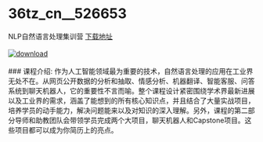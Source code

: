 # 36tz_cn__526653
NLP自然语言处理集训营
[下载地址](http://www.36tz.cn/article/526653 "下载地址")
<br/></br>[![download](http://36tz.cn/muke_img/2019_08_356-27-300x193.jpg "下载地址")](http://www.36tz.cn/article/526653 "下载地址")
<br/></br>### 课程介绍:
作为人工智能领域最为重要的技术，自然语言处理的应用在工业界无处不在。从网页公开数据的分析和抽取、情感分析、机器翻译、智能客服、问答系统到聊天机器人，它的重要性不言而喻。整个课程设计紧密围绕学术界最新进展以及工业界的需求，涵盖了能想到的所有核心知识点，并且结合了大量实战项目，培养学员的动手能力，解决问题能来以及对知识的深入理解。另外，课程的第二部分导师和助教团队会带领学员完成两个大项目，聊天机器人和Capstone项目。这些项目都可以成为你简历上的亮点。


